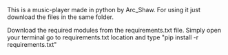 This is a music-player made in python by Arc_Shaw.
For using it just download the files in the same folder.

Download the required modules from the requirements.txt file.
Simply open your terminal go to requirements.txt location and type "pip install -r requirements.txt"
